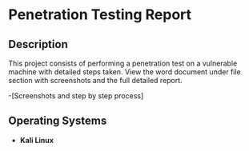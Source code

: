 <h1>Penetration Testing Report</h1>


<h2>Description</h2>
This project consists of performing a penetration test on a vulnerable machine with detailed steps taken. View the word document under file section with screenshots and the full detailed report. 
<br />

-[Screenshots and step by step process]

<h2>Operating Systems</h2>

- <b>Kali Linux</b> 

<!--
 ```diff
- text in red
+ text in green
! text in orange
# text in gray
@@ text in purple (and bold)@@
```
--!>
